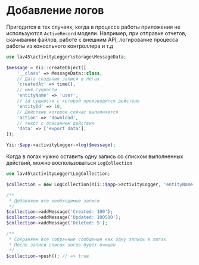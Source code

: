 # Добавление логов

Пригодится в тех случаях, когда в процессе работы приложения не используются `ActiveRecord` модели.
Например, при отправке отчетов, скачивании файлов, работе с внешним API, логирование процесса работы из консольного
контроллера и т.д

```php
use lav45\activityLogger\storage\MessageData;

$message = Yii::createObject([
    '__class' => MessageData::class,
    // Дата создания записи в логах
    'createdAt' => time(),
    // имя сущности
    'entityName' => 'user',
    // id сущности с которой производится действие
    'entityId' => 10,
    // Действие которое сейчас выполняется
    'action' => 'download',
    // текст с описанием действия
    'data' => ['export data'],
]);

Yii::$app->activityLogger->log($message);
```

Когда в логах нужно оставить одну запись со списком выполненных действий, можно воспользоваться `LogCollection`

```php
use lav45\activityLogger\LogCollection;

$collection = new LogCollection(Yii::$app->activityLogger, 'entityName');

/**
 * Добавляем все необходимые записи
 */
$collection->addMessage('Created: 100');
$collection->addMessage('Updated: 100500');
$collection->addMessage('Deleted: 5');

/**
 * Сохраняем все собранные сообщения как одну запись в логах
 * После записи список логов будет очищен
 */
$collection->push(); // => true
```